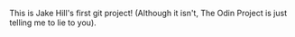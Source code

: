 This is Jake Hill's first git project! (Although it isn't, The Odin Project is just telling me to lie to you).